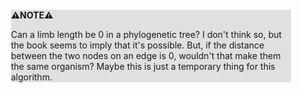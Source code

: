 <div style="margin:2em; background-color: #e0e0e0;">

<strong>⚠️NOTE️️️⚠️</strong>

Can a limb length be 0 in a phylogenetic tree? I don't think so, but the book seems to imply that it's possible. But, if the distance between the two nodes on an edge is 0, wouldn't that make them the same organism? Maybe this is just a temporary thing for this algorithm.
</div>


